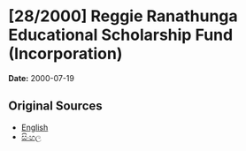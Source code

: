 # [28/2000] Reggie Ranathunga Educational  Scholarship Fund (Incorporation)

**Date:** 2000-07-19

## Original Sources

- [English](https://documents.gov.lk/view/acts/2000/7/28-2000_E.pdf)
- [සිංහල](https://documents.gov.lk/view/acts/2000/7/28-2000_S.pdf)
